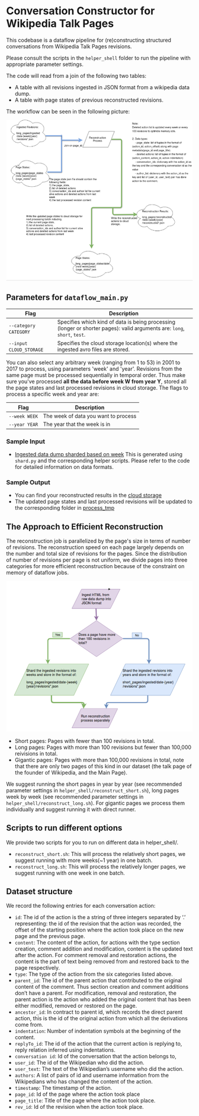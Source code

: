 # Conversation Constructor for Wikipedia Talk Pages

This codebase is a dataflow pipeline for (re)constructing structured conversations from Wikipedia Talk Pages revisions.

Please consult the scripts in the `helper_shell` folder to run the pipeline with appropriate parameter settings.

The code will read from a join of the following two tables:
- A table with all revisions ingested in JSON format from a wikipedia data dump.
- A table with page states of previous reconstructed revisions.

The workflow can be seen in the following picture:

![conversation_construction_workflow](docs/dataflow_pipeline.png)

## Parameters for `dataflow_main.py`

  Flag | Description
  -----|------------
  `--category CATEGORY` | Specifies which kind of data is being processing (longer or shorter pages): valid arguments are: `long`, `short`, `test`.
  `--input CLOUD_STORAGE` | Specifies the cloud storage location(s) where the ingested avro files are stored.

  You can also select any arbitrary week (ranging from 1 to 53) in 2001 to 2017 to process, using parameters 'week' and 'year'. Revisions from the same page must be processed sequentially in temporal order. Thus make sure you've processed **all the data before week W from year Y**, stored all the page states and last processed revisions in cloud storage. The flags to process a specific week and year are:

  Flag | Description
  -----|------------
  `--week WEEK` | The week of data you want to process
  `--year YEAR` | The year that the week is in

### Sample Input

- [Ingested data dump sharded based on week](https://console.cloud.google.com/storage/browser/wikidetox-viz-dataflow/sharded_ingested_short_pages/?project=wikidetox-viz) This is generated using `shard.py` and the corresponding helper scripts. Please refer to the code for detailed information on data formats.

### Sample Output

- You can find your reconstructed results in the [cloud storage](https://console.cloud.google.com/storage/browser/wikidetox-viz-dataflow/reconstructed_res/?project=wikidetox-viz)
- The updated page states and last processed revisions will be updated to the corresponding folder in [process_tmp](https://console.cloud.google.com/storage/browser/wikidetox-viz-dataflow/process_tmp/?project=wikidetox-viz)

## The Approach to Efficient Reconstruction

The reconstruction job is parallelized by the page's size in terms of number of revisions. The reconstruction speed on each page largely depends on the number and total size of revisions for the pages. Since the distribution of number of revisions per page is not uniform, we divide pages into three categories for more efficient reconstruction because of the constraint on memory of dataflow jobs.

![conversation_construction_workflow](docs/general_pipeline.png)

- Short pages: Pages with fewer than 100 revisions in total.
- Long pages: Pages with more than 100 revisions but fewer than 100,000 reivisions in total.
- Gigantic pages: Pages with more than 100,000 revisions in total, note that there are only two pages of this kind in our dataset (the talk page of the founder of Wikipedia, and the Main Page).

We suggest running the short pages in year by year (see recommended parameter settings in `helper_shell/reconstruct_short.sh`), long pages week by week (see recommended parameter settings in `helper_shell/reconstruct_long.sh`). For gigantic pages we process them individually and suggest running it with direct runner.

## Scripts to run different options

We provide two scripts for you to run on different data in helper_shell/.

- `reconstruct_short.sh`: This will process the relatively short pages, we suggest running with more weeks(~1 year) in one batch.
- `reconstruct_long.sh`: This will process the relatively longer pages, we suggest running with one week in one batch.

## Dataset structure

We record the following entries for each conversation action:
- `id`: The id of the action is the a string of three integers separated by ‘.’ representing: the id of the revision that the action was recorded, the offset of the starting position where the action  took place on the new page and the previous page.
- `content`: The content of the action, for actions with the type section creation, comment addition and modification, content is the updated text after the action. For comment removal and restoration actions, the content is the part of text being removed from and restored back to the page respectively.
- `type`: The type of the action from the six categories listed above.
- `parent_id`: The id of the parent action that contributed to the original content of the comment. Thus section creation and comment additions don’t have a parent. For modification, removal and restoration, the parent action is the action who added the original content that has been either modified, removed or restored on the page.
- `ancestor_id`: In contract to parent id, which records the direct parent action, this is the id of the original action from which all the derivations come from.
- `indentation`: Number of indentation symbols at the beginning of the content.
- `replyTo_id`: The id of the action that the current action is replying to, reply relation inferred using indentations.
- `conversation id`: Id of the conversation that the action belongs to,
- `user_id`: The id of the Wikipedian who did the action.
- `user_text`: The text of the Wikipedian’s username who did the action.
- `authors`: A list of pairs of id and username information from the Wikipedians who has changed the content of the action.
- `timestamp`: The timestamp of the action.
- `page_id`: Id of the page where the action took place
- `page_title`: Title of the page where the action took place.
- `rev_id`: Id of the revision when the action took place.
